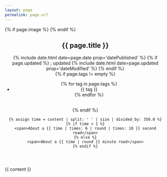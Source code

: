 ```yaml
---
layout: page
permalink: page.url
---
```


<article itemscope itemtype="http://schema.org/BlogPosting">

<meta itemprop="author" content="Jacob Evan Shreve" />
<meta itemprop="publisher" content="Shreve Industries" />
<meta itemprop="inLanguage" content="en-US" />
{% if page.image %}
  <meta itemprop="image" content="{{ page.image }}" />
{% endif %}

<header>
  <h1 itemprop="name headline">{{ page.title }}</h1>

  <div class="content-element">
    <span class="timestamps">
      {% include date.html date=page.date prop='datePublished' %}
      {% if page.updated %}
      ; updated {% include date.html date=page.updated prop='dateModified' %}
      {% endif %}
    </span>
    <br>
    {% if page.tags != empty %}
      <span>
      <ul class="tags" itemprop="keywords">
        {% for tag in page.tags %}
        <li>{{ tag }}</li>
        {% endfor %}
      </ul>
      </span>
      <br>
    {% endif %}

    {% assign time = content | split: ' ' | size | divided_by: 350.0 %}
    {% if time < 1 %}
    <span>About a {{ time | times: 6 | round | times: 10 }} second read</span>
    {% else %}
    <span>About a {{ time | round }} minute read</span>
    {% endif %}
  </div>
</header>


<div itemprop="articleBody text">{{ content }}</div>
</article>
